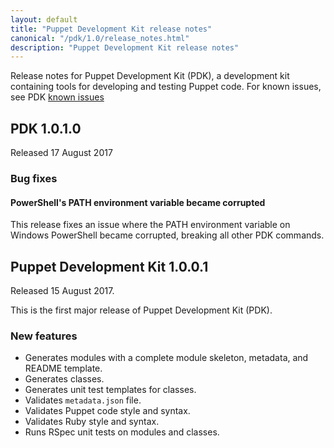 ```yaml
---
layout: default
title: "Puppet Development Kit release notes"
canonical: "/pdk/1.0/release_notes.html"
description: "Puppet Development Kit release notes"
---
```


Release notes for Puppet Development Kit (PDK), a development kit containing tools for developing and testing Puppet code. For known issues, see PDK [known issues](./known_issues.html)

## PDK 1.0.1.0

Released 17 August 2017

### Bug fixes

#### PowerShell's PATH environment variable became corrupted

This release fixes an issue where the PATH environment variable on Windows PowerShell became corrupted, breaking all other PDK commands.

## Puppet Development Kit 1.0.0.1

Released 15 August 2017.

This is the first major release of Puppet Development Kit (PDK).

### New features

* Generates modules with a complete module skeleton, metadata, and README template.
* Generates classes.
* Generates unit test templates for classes.
* Validates `metadata.json` file.
* Validates Puppet code style and syntax.
* Validates Ruby style and syntax.
* Runs RSpec unit tests on modules and classes.